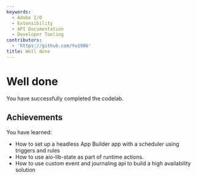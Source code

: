 ```yaml
---
keywords:
  - Adobe I/O
  - Extensibility
  - API Documentation
  - Developer Tooling
contributors:
  - 'https://github.com/Yu1986'
title: Well done
---
```


# Well done

You have successfully completed the codelab.

## Achievements

You have learned: 

* How to set up a headless App Builder app with a scheduler using triggers and rules
* How to use aio-lib-state as part of runtime actions.
* How to use custom event and journaling api to build a high availability solution 
